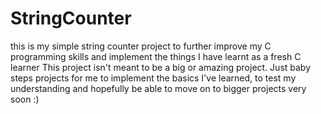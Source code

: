 # StringCounter
this is my simple string counter project to further improve my C programming skills and implement the things I have learnt as a fresh C learner
This project isn't meant to be a big or amazing project. Just baby steps projects for me to implement the basics I've learned, to test my understanding and hopefully be able to move on to bigger projects very soon :)